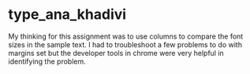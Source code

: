 # type_ana_khadivi


My thinking for this assignment was to use columns to compare the font sizes in the sample text. I had to troubleshoot a few problems to do with margins set but the developer tools in chrome were very helpful in identifying the problem. 
